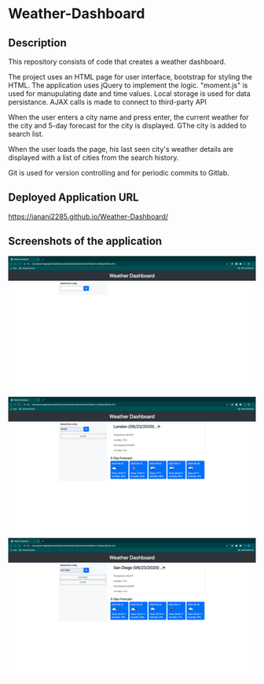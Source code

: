 # Weather-Dashboard


## Description 

This repository consists of code that creates a weather dashboard.

The project uses an HTML page for user interface, bootstrap for styling the HTML. The application uses jQuery to implement the logic. "moment.js" is used for manupulating date and time values. Local storage is used for data persistance. AJAX calls is made to connect to third-party API

When the user enters a city name and press enter, the current weather for the city and 5-day forecast for the city is displayed. GThe city is added to search list.

When the user loads the page, his last seen city's weather details are displayed with a list of cities from the search history.


Git is used for version controlling and for periodic commits to Gitlab.

## Deployed Application URL
https://janani2285.github.io/Weather-Dashboard/


## Screenshots of the application
<img src="assets/images/1.png">

<img src="assets/images/2.png">

<img src="assets/images/3.png">
